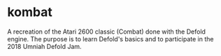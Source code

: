 # kombat

A recreation of the Atari 2600 classic (Combat) done with the Defold engine.
The purpose is to learn Defold's basics and to participate in the 2018 Umniah Defold Jam.

